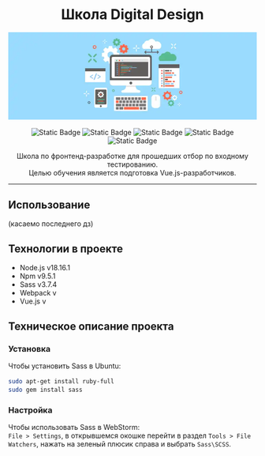 <h1 align="center">Школа Digital Design</h1>
<p align="center">
<img src="learn-programming.webp" alt="logo">
</p>
<p align="center">
<img alt="Static Badge" src="https://img.shields.io/badge/node.js-v18.16.1-%23339933?style=for-the-badge&logo=nodedotjs&logoColor=%23339933">
<img alt="Static Badge" src="https://img.shields.io/badge/npm-v9.5.1-red?style=for-the-badge&logo=npm&logoColor=red">
<img alt="Static Badge" src="https://img.shields.io/badge/sass-v3.7.4-%23CC6699?style=for-the-badge&logo=Sass&logoColor=%23CC6699">
<img alt="Static Badge" src="https://img.shields.io/badge/webpack-v1.1.1-%238DD6F9?style=for-the-badge&logo=Webpack&logoColor=%238DD6F9">
<img alt="Static Badge" src="https://img.shields.io/badge/vue-v1.1.1-%234FC08D?style=for-the-badge&logo=Vue.js&logoColor=%234FC08D">
</p>
<p align="center">
Школа по фронтенд-разработке для прошедших отбор по входному тестированию.<br>Целью обучения является подготовка Vue.js-разработчиков.
</p>

---

## Использование

(касаемо последнего дз)

## Технологии в проекте

- Node.js v18.16.1
- Npm v9.5.1
- Sass v3.7.4
- Webpack v
- Vue.js v

## Техническое описание проекта

### Установка

Чтобы установить Sass в Ubuntu:

```sh
sudo apt-get install ruby-full
sudo gem install sass
```

### Настройка

Чтобы использовать Sass в WebStorm:<br>
`File > Settings`, в открывшемся окошке перейти в раздел `Tools > File Watchers`, нажать на зеленый плюсик справа и выбрать
`Sass\SCSS`.
